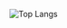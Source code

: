 ![Top Langs](https://github-readme-stats-git-masterrstaa-rickstaa.vercel.app/api/top-langs/?username=mirrorb)
